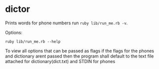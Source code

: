 # dictor
Prints words for phone numbers
run ``` ruby lib/run_me.rb -v ```.

Options:

``` ruby lib/run_me.rb --help ```

To view all options that can be passed as flags
if the flags for the phones and dictionary arent passed then the program shall default to the text file attached for dictionary(dict.txt) and STDIN for phones
